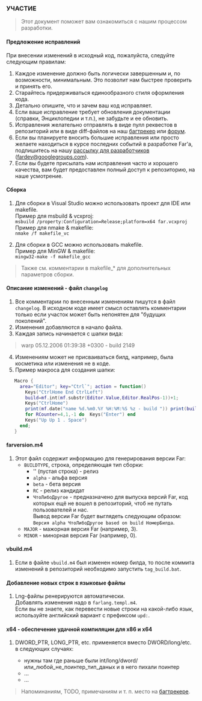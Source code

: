 ﻿### УЧАСТИЕ

> Этот документ поможет вам ознакомиться с нашим процессом разработки.

#### Предложение исправлений

При внесении изменений в исходный код, пожалуйста, следуйте следующим правилам:

1. Каждое изменение должно быть логически завершенным и, по возможности,
   минимальным. Это позволит нам быстрее проверить и принять его.
2. Старайтесь придерживаться единообразного стиля оформления кода.
3. Детально опишите, что и зачем ваш код исправляет.
4. Если ваше исправление требует обновления документации (справки,
   Энциклопедии и т.п.), не забудьте и ее обновить.
5. Исправления желательно отправлять в виде пулл реквестов в репозиторий
   или в виде diff-файлов на наш [багтрекер](https://bugs.farmanager.com)
   или [форум](https://forum.farmanager.com/viewforum.php?f=54).
6. Если вы планируете вносить большие исправления или просто желаете находиться
   в курсе последних событий в разработке Far'а, подпишитесь на нашу
   [рассылку для разработчиков](https://groups.google.com/group/fardev) (fardev@googlegroups.com).
7. Если вы будете присылать нам исправления часто и хорошего качества,
   вам будет предоставлен полный доступ к репозиторию, на наше усмотрение.


#### Сборка

1. Для сборки в Visual Studio можно использовать проект для IDE или makefile.  
   Пример для msbuild & vcxproj:  
   `msbuild /property:Configuration=Release;platform=x64 far.vcxproj`  
   Пример для nmake & makefile:  
   `nmake /f makefile_vc`

2. Для сборки в GCC можно использовать makefile.  
   Пример для MinGW & makefile:  
   `mingw32-make -f makefile_gcc`

> Также см. комментарии в makefile_* для дополнительных параметров сборки.

#### Описание изменений - файл `changelog`

1. Все комментарии по внесенным изменениям пишутся в файл `changelog`.
   В исходном коде имеет смысл оставлять комментарии только если участок
   может быть непонятен для "будущих поколений".
2. Изменения добавляются в начало файла.
3. Каждая запись начинается с шапки вида:
>   warp 05.12.2006 01:39:38 +0300 - build 2149
4. Изменениям может не присваиваться билд, например, была косметика или
   изменения не в коде.
5. Пример макроса для создания шапки:

```lua
   Macro {
     area="Editor"; key="Ctrl`"; action = function()
       Keys("CtrlHome End CtrlLeft")
       build=mf.int(mf.substr(Editor.Value,Editor.RealPos-1))+1;
       Keys("CtrlHome")
       print(mf.date("name %d.%m0.%Y %H:%M:%S %z - build ")) print(build)
       for RCounter=4,1,-1 do  Keys("Enter") end
       Keys("Up Up 1 . Space")
     end;
   }
```
#### farversion.m4

1. Этот файл содержит информацию для генерирования версии Far:
   * `BUILDTYPE`, строка, определяющая тип сборки:
      - '' (пустая строка) - релиз
      - `alpha` - альфа версия
      - `beta` - бета версия
      - `RC` - релиз кандидат
      - `ЧтоЛибоДругое` - предназначено для выпуска версий Far, код которых
        ещё не вошел в репозиторий, чтоб не путать пользователей и нас.  
        Вывод версии Far будет выглядеть следующим образом:  
        `Версия alpha ЧтоЛибоДругое based on build НомерБилда`.
   * `MAJOR` - мажорная версия Far (например, 3).
   * `MINOR` - минорная версия Far (например, 0).


#### vbuild.m4

1. Если в файле `vbuild.m4` был изменен номер билда, то после коммита
   изменений в репозиторий необходимо запустить `tag_build.bat`.


#### Добавление новых строк в языковые файлы

1. Lng-файлы ренерируются автоматически.  
   Добавлять изменения надо в `farlang.templ.m4`.  
   Если вы не знаете, как перевести новые строки на какой-либо язык,
   используйте английский вариант с префиксом `upd:`.  


#### x64 - обеспечение удачной компиляции для x86 и x64

1. DWORD_PTR, LONG_PTR, etc. применяется вместо DWORD/long/etc. в следующих
   случаях:

   - нужны там где раньше были int/long/dword/или_любой_не_поинтер_тип_даных
      и в него пихали поинтер
   - ...
   - ...


> Напоминаниям, TODO, примечаниям и т. п. место на [багтрекере](https://bugs.farmanager.com).
